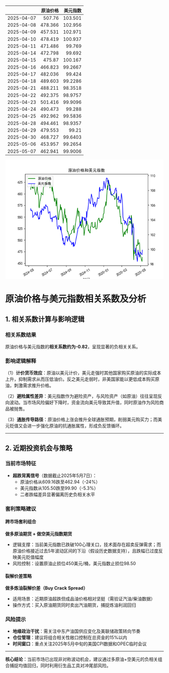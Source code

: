 |            |   原油价格 |   美元指数 |
|:-----------|-----------:|-----------:|
| 2025-04-07 |    507.76  |   103.501  |
| 2025-04-08 |    478.366 |   102.956  |
| 2025-04-09 |    457.531 |   102.971  |
| 2025-04-10 |    478.419 |   100.937  |
| 2025-04-11 |    471.486 |    99.769  |
| 2025-04-14 |    472.798 |    99.692  |
| 2025-04-15 |    475.87  |   100.167  |
| 2025-04-16 |    466.823 |    99.2667 |
| 2025-04-17 |    482.036 |    99.424  |
| 2025-04-18 |    489.603 |    99.2286 |
| 2025-04-21 |    488.211 |    98.3518 |
| 2025-04-22 |    492.375 |    98.9757 |
| 2025-04-23 |    501.416 |    99.9096 |
| 2025-04-24 |    490.473 |    99.288  |
| 2025-04-25 |    492.962 |    99.5836 |
| 2025-04-28 |    494.461 |    98.9357 |
| 2025-04-29 |    479.553 |    99.21   |
| 2025-04-30 |    468.727 |    99.6403 |
| 2025-05-06 |    453.957 |    99.2654 |
| 2025-05-07 |    462.941 |    99.9006 |

![图](usdx_oil.png)



# 原油价格与美元指数相关系数及分析

## 1. 相关系数计算与影响逻辑

### 相关系数结果
原油价格与美元指数的**相关系数约为-0.82**，呈现显著的负相关关系。

### 影响逻辑解释
（1）**计价货币效应**：原油以美元计价，美元走强时其他国家购买原油的实际成本上升，抑制需求从而压低油价。反之美元走弱时，非美国家能以更低成本购买原油，刺激需求推升价格。

（2）**避险属性差异**：美元指数作为避险资产，与风险资产（如原油）往往呈现反向波动。当市场风险偏好下降时，资金流向美元导致其升值，同时原油作为风险商品被抛售。

（3）**通胀传导路径**：原油价格上涨会推升全球通胀预期，削弱美元购买力；而美元贬值又会进一步强化原油的抗通胀属性，形成负反馈循环。

---

## 2. 近期投资机会与策略

### 当前市场特征
- **超跌背离信号**（数据截止2025年5月7日）：
  - 原油价格从609.16跌至462.94（-24%）
  - 美元指数从105.50跌至99.90（-5.3%）
  - 二者跌幅差异显著偏离历史负相关水平

### 套利策略建议

#### 跨市场套利组合
**做多原油期货 + 做空美元指数期货**
- 逻辑支撑：当前美元指数已跌破100心理关口，技术面存在超卖反弹需求；而原油价格接近过去5年波动区间的下沿（假设历史数据支持），且跌幅已过度反映美元贬值幅度
- 风险控制：设置原油止损位450美元/桶，美元指数止损位98.50

#### 裂解价差策略
**做多炼油裂解价差（Buy Crack Spread）**
- 适用场景：近期原油超跌但成品油价格相对坚挺（需验证汽油/柴油数据）
- 操作方式：买入原油期货同时卖出汽油期货，捕捉炼油利润回归

### 风险提示
- **地缘政治干扰**：需关注中东产油国供应变化及美联储政策转向节奏
- **仓位管理**：建议将组合相关性敞口控制在总资金的15%以内
- **时间窗口**：重点关注2025年5月中旬的美国CPI数据和OPEC临时会议

---

**核心结论**：当前市场已出现非对称波动机会，建议通过多原油+空美元的负相关组合捕捉均值回归，同时利用衍生品工具对冲尾部风险。